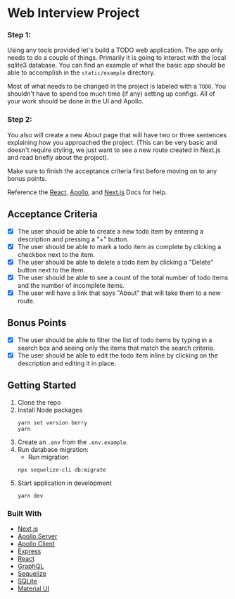# Web Interview Project

### Step 1:

Using any tools provided let's build a TODO web application. The app only needs to do a couple of things. Primarily it is going to interact with the local sqlite3 database. You can find an example of what the basic app should be able to accomplish in the `static/example` directory.

Most of what needs to be changed in the project is labeled with a `TODO`. You shouldn't have to spend too much time (if any) setting up configs. All of your work should be done in the UI and Apollo.

### Step 2:

You also will create a new About page that will have two or three sentences explaining how you approached the project. (This can be very basic and doesn't require styling, we just want to see a new route created in Next.js and read briefly about the project).

Make sure to finish the acceptance criteria first before moving on to any bonus points.

Reference the [React](https://react.dev), [Apollo](https://www.apollographql.com/docs), and [Next.js](https://nextjs.org/docs) Docs for help.

## Acceptance Criteria

- [x] The user should be able to create a new todo item by entering a description and pressing a "+" button.
- [x] The user should be able to mark a todo item as complete by clicking a checkbox next to the item.
- [x] The user should be able to delete a todo item by clicking a "Delete" button next to the item.
- [x] The user should be able to see a count of the total number of todo items and the number of incomplete items.
- [x] The user will have a link that says "About" that will take them to a new route.

## Bonus Points

- [x] The user should be able to filter the list of todo items by typing in a search box and seeing only the items that match the search criteria.
- [x] The user should be able to edit the todo item inline by clicking on the description and editing it in place.

## Getting Started

1. Clone the repo
2. Install Node packages
   ```shell script
   yarn set version berry
   yarn
   ```
3. Create an `.env` from the `.env.example`.
4. Run database migration:
   - Run migration
   ```shell script
   npx sequelize-cli db:migrate
   ```
5. Start application in development
   ```shell script
   yarn dev
   ```

### Built With

- [Next.js](https://nextjs.org)
- [Apollo Server](https://www.apollographql.com/docs/apollo-server)
- [Apollo Client](https://www.apollographql.com/docs/react)
- [Express](https://expressjs.com)
- [React](https://reactjs.org)
- [GraphQL](https://graphql.org)
- [Sequelize](https://sequelize.org)
- [SQLite](https://www.npmjs.com/package/sqlite3)
- [Material UI](https://material-ui.com)
